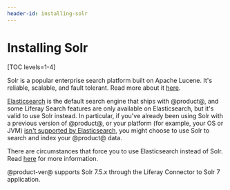 ```yaml
---
header-id: installing-solr
---
```


# Installing Solr

[TOC levels=1-4]

Solr is a popular enterprise search platform built on Apache Lucene. It's
reliable, scalable, and fault tolerant. Read more about it
[here](http://lucene.apache.org/solr/).

[Elasticsearch](/docs/7-2/deploy/-/knowledge_base/d/configuring-the-liferay-elasticsearch-connector)
is the default search engine that ships with @product@, and some Liferay Search
features are only available on Elasticsearch, but it's valid to use Solr
instead. In particular, if you've already been using Solr with a previous
version of @product@, or your platform (for example, your OS or JVM) [isn't
supported by Elasticsearch](https://www.elastic.co/support/matrix), you might
choose to use Solr to search and index your @product@ data.

There are circumstances that force you to use Elasticsearch instead of Solr.
Read
[here](/docs/7-2/deploy/-/knowledge_base/d/installing-a-search-engine#choosing-a-search-engine)
for more information.

@product-ver@ supports Solr 7.5.x through the Liferay Connector to Solr 7
application. 
